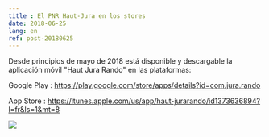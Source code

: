 ```yaml
---
title : El PNR Haut-Jura en los stores
date: 2018-06-25
lang: en
ref: post-20180625
---
```


Desde principios de mayo de 2018 está disponible y descargable la aplicación móvil "Haut Jura Rando" en las plataformas:

Google Play : <a href="https://play.google.com/store/apps/details?id=com.jura.rando" target="_blank">https://play.google.com/store/apps/details?id=com.jura.rando</a>

App Store : <a href="https://itunes.apple.com/us/app/haut-jurarando/id1373636894?l=fr&ls=1&mt=8" target="_blank">https://itunes.apple.com/us/app/haut-jurarando/id1373636894?l=fr&ls=1&mt=8</a>



<img style="max-width: 100%;" src="{{site.base_url}}/assets/img/pnr-haut-jura.png">
